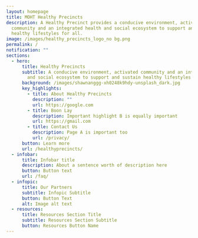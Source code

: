 ```yaml
---
layout: homepage
title: MOHT Healthy Precincts
description: A Healthy Precinct provides a conducive environment, activated
  community and an integrated health and social ecosystem to support and sustain
  healthy lifestyles for all.
image: /images/healthy_precincts_logo_no bg.png
permalink: /
notification: ""
sections:
  - hero:
      title: Healthy Precincts
      subtitle: A conducive environment, activated community and an integrated health
        and social ecosystem to support and sustain healthy lifestyles for all.
      background: /images/shawnanggg-xh0248k9hdy-unsplash_dark.jpg
      key_highlights:
        - title: About Healthy Precincts
          description: ""
          url: https://google.com
        - title: Boon Lay
          description: Important highlight B is equally important
          url: https://gmail.com
        - title: Contact Us
          description: Page A is important too
          url: /privacy/
      button: Learn more
      url: /healthyprecincts/
  - infobar:
      title: Infobar title
      description: About a sentence worth of description here
      button: Button text
      url: /faq/
  - infopic:
      title: Our Partners
      subtitle: Infopic Subtitle
      button: Button Text
      alt: Image alt text
  - resources:
      title: Resources Section Title
      subtitle: Resources Section Subtitle
      button: Resources Button Name
---
```

